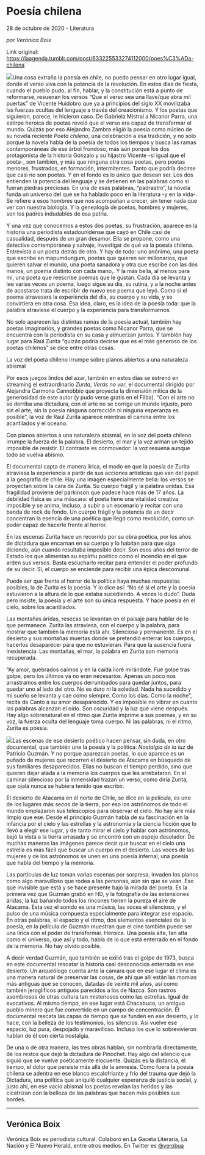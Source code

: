 # Poesía chilena



28 de octubre de 2020 - Literatura

_por Verónica Boix_

Link original: https://laagenda.tumblr.com/post/633225533274112000/poes%C3%ADa-chilena

![](https://64.media.tumblr.com/16b057a959ef5e086f906ab722b6dd0e/894648fcce5967c6-e1/s500x750/11a2c8b6e8fda2fc43b8995fb48c18604b94b09e.jpg)Una cosa extraña la poesía en chile, no puedo pensar en otro lugar igual, donde el verso viva con la potencia de la revolución. En estos días de fiesta, cuando el pueblo pudo, al fin, hablar, y la constitución está a punto de reformarse, resuenan los versos “Que el verso sea una llave/que abra mil puertas” de Vicente Huidobro que ya a principios del siglo XX movilizaba las fuerzas ocultas del lenguaje a través del creacionismo. Y los poetas que siguieron, parece, le hicieron caso. De Gabriela Mistral a Nicanor Parra, una estirpe heroica de poetas reveló que el verso era capaz de transformar el mundo. Quizás por eso Alejandro Zambra eligió la poesía como núcleo de su novela reciente *Poeta chileno*, una celebración a esa tradición, y no solo porque la novela habla de la poesía de todos los tiempos y busca las ramas contemporáneas de ese árbol frondoso, más aún porque los dos protagonista de la historia Gonzalo y su hijastro Vicente -sí igual que el poeta-, son también, y más que ninguna otra cosa poetas, pero poetas menores, frustrados, en formación, intermitentes. Tanto que podría decirse que casi no son poetas. Y en el fondo es lo único que desean ser. Los dos entienden la potencia del lenguaje y se detienen en las palabras como si fueran piedras preciosas. En una de esas palabras, “padrastro”, la novela funda un universo del que se ha hablado poco en la literatura -y en la vida-. Se refiere a esos hombres que nos acompañan a crecer, sin tener nada que ver con nuestra biología. Y la genealogía de poetas, hombres y mujeres, son los padres indudables de esa patria. 


Y una vez que conocemos a estos dos poetas, su frustración, aparece en la historia una periodista estadounidense que cayó en Chile casi de casualidad, después de un gran desamor. Ella se propone, como una detective contemporánea y salvaje, investigar de qué va la poesía chilena. Entrevista a un poeta detrás de otro. Y hay de todo: uno anónimo, una poeta que escribe en mapumdungum, poetas que quieren ser millonarios, que quieren salvar el mundo, una poeta sanadora y otra que escribe con las dos manos, un poema distinto con cada mano,. Y la más bella, al menos para mí, una poeta que reescribe poemas que le gustan. Cada día se levanta y lee varias veces un poema, luego sigue su día, su rutina, y a la noche antes de acostarse trata de escribir de nuevo ese poema que leyó. Como si el poema atravesara la experiencia del día, su cuerpo y su vida, y se convirtiera en otra cosa. Esa idea, claro, es la idea de la poesía toda: que la palabra atraviese el cuerpo y la experiencia para transformarnos. 


No solo aparecen las distintas ramas de la poesía actual, también hay poetas imaginarios, y grandes poetas como Nicanor Parra, que se encuentra con la periodista en su casa y almuerzan juntos. Y también hay lugar para Raúl Zurita “quizás podría decirse que es el más generoso de los poetas chilenos” se dice entre otras cosas. 


La voz del poeta chileno irrumpe sobre planos abiertos a una naturaleza abismal

Por esos juegos lindos del azar, también en estos días se estrenó en streaming el extraordinario *Zurita, Verás no ver*, el documental dirigido por Alejandra Carmona Cannobbio que proyecta la dimensión mítica de la generosidad de este autor (y pudo verse gratis en el Filba). “Con el arte no se derriba una dictadura, con el arte no se corrige un mundo injusto, pero sin el arte, sin la poesía ninguna corrección ni ninguna esperanza es posible”, la voz de Raúl Zurita aparece mientras él camina entre los acantilados y el oceano. 


Con planos abiertos a una naturaleza abismal, en la voz del poeta chileno irrumpe la fuerza de la palabra. El desierto, el mar y la voz arman un tejido imposible de resistir. El contraste es conmovedor: la voz resuena aunque todo se vuelva abismo. 


El documental capta de manera lírica, el modo en que la poesía de Zurita atraviesa la experiencia a partir de sus acciones artísticas que van del papel a la geografía de chile. Hay una imagen especialmente bella: los versos se proyectan sobre la cara de Zurita. Su cuerpo frágil y la palabra unidas. Esa fragilidad proviene del párkinson que padece hace más de 17 años. La debilidad física es una máscara: el poeta tiene una vitalidad creativa imposible y se anima, incluso, a subir a un escenario y recitar con una banda de rock de fondo. Un cuerpo frágil y la potencia de un decir concentran la esencia de una poética que llegó como revolución, como un poder capaz de hacerle frente al horror. 


En las escenas Zurita hace un recorrido por su obra poética, por los años de dictadura que encarnan en su cuerpo y lo habitan para que siga diciendo, aún cuando resultaba imposible decir. Son esos años del terror de Estado los que alimentan su espíritu poético como el incendio en el que arden sus versos. Basta escucharlo recitar para entender el poder profundo de su decir. Sí, el cuerpo se enciende para recibir una épica descomunal. 


Puede ser que frente al horror de la política haya muchas respuestas posibles, la de Zurita es la poesía. Y lo dice así: “No sé si el arte y la poesía estuvieron a la altura de lo que estaba sucediendo. A veces lo dudo”. Duda pero insiste, la poesía y el arte son su única respuesta. Y hace poesía en el cielo, sobre los acantilados. 


Las montañas áridas, resecas se levantan en el paisaje para hablar de lo que permanece. Zurita las atraviesa, con el cuerpo y la palabra, para mostrar que también la memoria está ahí. Silenciosa y permanente. Es en el desierto y sus montañas muertas donde se pretendió enterrar los cuerpos, hacerlos desaparecer para que no estuvieran. Para que la ausencia fuera inexistencia. Las montañas, el mar, la palabra en Zurita son memoria recuperada.


“Ay amor, quebrados caímos y en la caída lloré mirándote. Fue golpe tras golpe, pero los últimos ya no eran necesarios. Apenas un poco nos arrastramos entre los cuerpos derrumbados para quedar juntos, para quedar uno al lado del otro. No es duro ni la soledad. Nada ha sucedido y mi sueño se levanta y cae como siempre. Como los días. Como la noche”, recita de Canto a su amor desaparecido. Y es imposible no vibrar en cuanto las palabras alcanzan el oído. Son oscuridad y la luz que viene después. Hay algo sobrenatural en el ritmo que Zurita imprime a sus poemas, y en su voz, la fuerza oculta del lenguaje toma cuerpo. Ni las palabras, ni el ritmo, Zurita es poesía.


![](https://64.media.tumblr.com/b70b5eb8bb170044e8f24205411219c9/894648fcce5967c6-a7/s250x400/21f01cb2b26c75d2f3147986b7535d6590134bab.jpg)Las escenas de ese desierto poético hacen pensar, sin duda, en otro documental, que también une la poesía y la política: *Nostalgia de la luz* de Patricio Guzmán. Y no porque aparezcan poetas, lo que aparece es un puñado de mujeres que recorren el desierto de Atacama en búsqueda de sus familiares desaparecidos. Ellas no buscan el tiempo perdido, sino que quieren dejar atada a la memoria los cuerpos que les arrebataron. En el caminar silencioso por la inmensidad trazan un verso, como diría Zurita, que ojalá nunca se hubiera tenido que escribir. 


El desierto de Atacama en el norte de Chile, se dice en la película, es uno de los lugares más secos de la tierra, por eso los astrónomos de todo el mundo emplazaron sus telescopios para observar el cielo. No hay aire más limpio que ese. Desde el principio Guzmán habla de su fascinación en la infancia por el cielo y las estrellas y la astronomía y la ciencia ficción que lo llevó a elegir ese lugar, y de tanto mirar el cielo y hablar con astrónomos, bajó la vista a la tierra arrasada y se encontró con un espejo desolador. De muchas maneras las imágenes parece decir que buscar en el cielo una estrella es más fácil que buscar un cuerpo en el desierto. Las voces de las mujeres y de los astrónomos se unen en una poesía infernal, una poesía que habla del tiempo y la memoria. 


Las partículas de luz toman varias escenas por sorpresa, invaden los planos como algo maravilloso que rodea a las personas, aún sin que se vean. Eso que invisible que está y se hace presente bajo la mirada del poeta. Es la primera vez que Guzmán grabó en HD, y la fotografía de las extensiones áridas, la luz bañando todos los rincones tienen la pureza el aire de Atacama. Esta vez el sonido es una música, las voces el silencioso, y el pulso de una música compuesta especialmente para integrar ese espacio. En otras palabras, el espacio y el ritmo, dos elementos esenciales de la poesía, en la película de Guzmán muestran que el cine también puede ser una lírica con el poder de transformar. Heroíca. Una poesía alta, tan alta como el universo, que así y todo, habla de lo que está enterrado en el fondo de la memoria. No hay olvido posible. 


A decir verdad Guzmán, que también se exilió tras el golpe de 1973, busca en este documental rescatar la historia casi desconocida enterrada en ese desierto. Un arqueólogo cuenta ante la cámara que en ese lugar el clima es una manera natural de preservar las cosas, de ahí que allí están las momias más antiguas que se conocen, datadas de veinte mil años, así como también jeroglíficos antiguos parecidos a los de Nazca. Son rastros asombrosos de otras cultura tan misteriosos como las estrellas. Igual de evocativos. Al mismo tiempo, en ese lugar está Chacabuco, un antiguo pueblo minero que fue convertido en un campo de concentración. El documental rescata las capas de tiempo que se funden en ese desierto, y lo hace, con la belleza de los testimonios, los silencios. Así vuelve ese espacio, luz pura, despojado y maravilloso. Incluso los que lo sobrevivieron hablan de él con cierta nostalgia. 


De una o de otra manera, las tres obras hablan, sin nombrarla directamente, de los restos que dejó la dictadura de Pinochet. Hay algo del silencio que siguió que se vuelve poéticamente elocuente. Quizás es la distancia, el tiempo, el dolor que persiste más allá de la amnesia. Como fuera la poesía chilena se adentra en ese blanco escalofriante y frío del trauma que dejó la Dictadura, una política que aniquiló cualquier esperanza de justicia social, y justo ahí, en ese vacío abismal los poetas revelan las heridas y las cicatrizan con la belleza de las palabras que hacen más posibles sus bordes.
 



---

 Verónica Boix
--------------

 Verónica Boix es periodista cultural. Colaboró en La Gaceta Literaria, La Nación y El Nuevo Herald, entre otros medios. En Twitter es [@verobua](https://twitter.com/verobua) 

